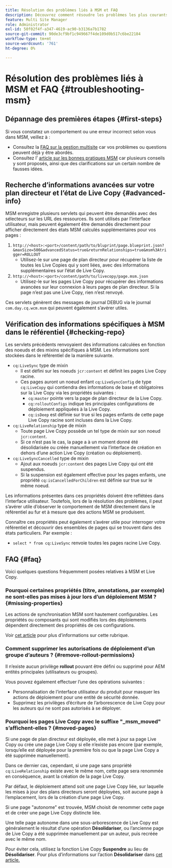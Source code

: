 ```yaml
---
title: Résolution des problèmes liés à MSM et FAQ
description: Découvrez comment résoudre les problèmes les plus courants liés à MSM et obtenir des réponses aux questions les plus courantes relatives à MSM.
feature: Multi Site Manager
role: Administrator
exl-id: 50f02f4f-a347-4619-ac90-b3136a7b1782
source-git-commit: 90de3cf9bf1c949667f4de109d0b517c6be22184
workflow-type: tm+mt
source-wordcount: '761'
ht-degree: 0%

---
```


# Résolution des problèmes liés à MSM et FAQ {#troubleshooting-msm}

## Dépannage des premières étapes {#first-steps}

Si vous constatez un comportement ou une erreur incorrect selon vous dans MSM, veillez à :

* Consultez la [FAQ sur la gestion multisite](#faq) car vos problèmes ou questions peuvent déjà y être abordés.
* Consultez l’ [article sur les bonnes pratiques MSM](best-practices.md) car plusieurs conseils y sont proposés, ainsi que des clarifications sur un certain nombre de fausses idées.

## Recherche d’informations avancées sur votre plan directeur et l’état de Live Copy {#advanced-info}

MSM enregistre plusieurs servlets qui peuvent être demandés avec des sélecteurs sur les URL des ressources. Ils sont utilisés par l’interface utilisateur, mais peuvent également être demandés directement pour afficher directement des états MSM calculés supplémentaires pour vos pages :

1. `http://<host>:<port>/content/path/to/bluprint/page.blueprint.json?&maxSize=500&advancedStatus=true&returnRelationships=true&msm%3Atrigger=ROLLOUT`
   * Utilisez-le sur une page de plan directeur pour récupérer la liste de toutes les Live Copies qui y sont liées, avec des informations supplémentaires sur l’état de Live Copy.
1. `http://<host>:<port>/content/path/to/livecopy/page.msm.json`
   * Utilisez-le sur les pages Live Copy pour récupérer des informations avancées sur leur connexion à leurs pages de plan directeur. Si la page n’est pas une Live Copy, rien n’est renvoyé.

Ces servlets génèrent des messages de journal DEBUG via le journal `com.day.cq.wcm.msm` qui peuvent également s’avérer utiles.

## Vérification des informations spécifiques à MSM dans le référentiel {#checking-repo}

Les servlets précédents renvoyaient des informations calculées en fonction des noeuds et des mixins spécifiques à MSM. Les informations sont stockées dans le référentiel de la manière suivante.

* `cq:LiveSync` type de mixin
   * Il est défini sur les noeuds `jcr:content` et définit les pages Live Copy racine.
   * Ces pages auront un noeud enfant `cq:LiveSyncConfig` de type `cq:LiveCopy` qui contiendra des informations de base et obligatoires sur la Live Copy via les propriétés suivantes :
      * `cq:master` pointe vers la page de plan directeur de la Live Copy.
      * `cq:rolloutConfigs` indique les principales configurations de déploiement appliquées à la Live Copy.
      * `cq:isDeep` est définie sur true si les pages enfants de cette page Live Copy racine sont incluses dans la Live Copy.
* `cq:LiveRelationship` type de mixin
   * Toute page Live Copy possède un tel type de mixin sur son noeud `jcr:content`.
   * Si ce n’est pas le cas, la page a à un moment donné été désolidarisée ou créée manuellement via l’interface de création en dehors d’une action Live Copy (création ou déploiement).
* `cq:LiveSyncCancelled` type de mixin
   * Ajout aux noeuds `jcr:content` des pages Live Copy qui ont été suspendus.
   * Si la suspension est également effective pour les pages enfants, une propriété `cq:isCancelledForChildren` est définie sur true sur le même noeud.

Les informations présentes dans ces propriétés doivent être reflétées dans l’interface utilisateur. Toutefois, lors de la résolution des problèmes, il peut s’avérer utile d’observer le comportement de MSM directement dans le référentiel au fur et à mesure que des actions MSM se produisent.

Connaître ces propriétés peut également s’avérer utile pour interroger votre référentiel et découvrir des ensembles de pages qui se trouvent dans des états particuliers. Par exemple :

* `select * from cq:LiveSync` renvoie toutes les pages racine Live Copy.

## FAQ {#faq}

Voici quelques questions fréquemment posées relatives à MSM et Live Copy.

### Pourquoi certaines propriétés (titre, annotations, par exemple) ne sont-elles pas mises à jour lors d’un déploiement MSM ? {#missing-properties}

Les actions de synchronisation MSM sont hautement configurables. Les propriétés ou composants qui sont modifiés lors des déploiements dépendent directement des propriétés de ces configurations.

Voir [cet article](best-practices.md) pour plus d’informations sur cette rubrique.

### Comment supprimer les autorisations de déploiement d’un groupe d’auteurs ? {#remove-rollout-permissions}

Il n’existe aucun privilège **rollout** pouvant être défini ou supprimé pour AEM entités principales (utilisateurs ou groupes).

Vous pouvez également effectuer l’une des opérations suivantes :

* Personnalisation de l’interface utilisateur du produit pour masquer les actions de déploiement pour une entité de sécurité donnée.
* Supprimez les privilèges d’écriture de l’arborescence de Live Copy pour les auteurs qui ne sont pas autorisés à se déployer.

### Pourquoi les pages Live Copy avec le suffixe &quot;_msm_moved&quot; s’affichent-elles ? {#moved-pages}

Si une page de plan directeur est déployée, elle met à jour sa page Live Copy ou crée une page Live Copy si elle n’existe pas encore (par exemple, lorsqu’elle est déployée pour la première fois ou que la page Live Copy a été supprimée manuellement).

Dans ce dernier cas, cependant, si une page sans propriété `cq:LiveRelationship` existe avec le même nom, cette page sera renommée en conséquence, avant la création de la page Live Copy.

Par défaut, le déploiement attend soit une page Live Copy liée, sur laquelle les mises à jour des plans directeurs seront déployées, soit aucune page à l’emplacement, lors de la création d’une page Live Copy.

Si une page &quot;autonome&quot; est trouvée, MSM choisit de renommer cette page et de créer une page Live Copy distincte liée.

Une telle page autonome dans une sous-arborescence de Live Copy est généralement le résultat d’une opération **Désolidariser**, ou l’ancienne page de Live Copy a été supprimée manuellement par un auteur, puis recréée avec le même nom.

Pour éviter cela, utilisez la fonction Live Copy **Suspendre** au lieu de **Désolidariser**. Pour plus d’informations sur l’action **Désolidariser** dans [cet article.](creating-live-copies.md)
